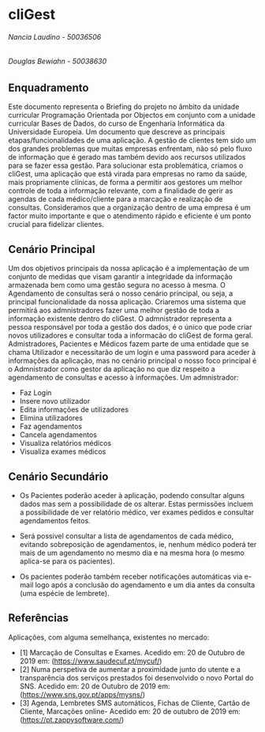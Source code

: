 # cliGest

###### Nancia Laudino - 50036506
###### Douglas Bewiahn - 50038630


## **Enquadramento**

Este documento representa o Briefing do projeto no âmbito da unidade curricular Programação Orientada por Objectos em conjunto com a unidade curricular Bases de Dados, do curso de Engenharia Informática da Universidade Europeia. Um documento que descreve as principais etapas/funcionalidades de uma aplicação.
A gestão de clientes tem sido um dos grandes problemas que muitas empresas enfrentam, não só pelo fluxo de informação que é gerado mas também devido aos recursos utilizados para se fazer essa gestão. Para solucionar esta problemática, criamos o cliGest, uma aplicação que está virada para empresas no ramo da saúde, mais propriamente clínicas, de forma a permitir aos gestores um melhor controle de toda a informação relevante, com a finalidade de gerir as agendas de cada médico/cliente para a marcação e realização de consultas. Consideramos que a organização dentro de uma empresa é um factor muito importante e que o atendimento rápido e eficiente é um ponto crucial para fidelizar clientes.

## **Cenário Principal**


Um dos objetivos principais da nossa aplicação é a implementação de um conjunto de medidas que visam garantir a integridade da informação armazenada bem como uma gestão segura no acesso à mesma. O Agendamento de consultas será o nosso cenário principal, ou seja, a principal funcionalidade da nossa aplicação. Criaremos uma sistema que permitirá aos admnistradores fazer uma melhor gestão de toda a informação existente dentro do cliGest. O admnistrador representa a pessoa responsável por toda a gestão dos dados, é o único que pode criar novos utilizadores e consultar toda a informacão do cliGest de forma geral. Admistradores, Pacientes e Médicos fazem parte de uma entidade que se chama Utilizador e necessitarão de um login e uma password para aceder à informações da aplicação, mas no cenário principal o nosso foco principal é o Admnistrador como gestor da aplicação no que diz respeito a agendamento de consultas e acesso à informações. 
Um admnistrador:
* Faz Login
* Insere novo utilizador
* Edita informações de utilizadores
* Elimina utilizadores
* Faz agendamentos
* Cancela agendamentos
* Visualiza relatórios médicos
* Visualiza exames médicos


## **Cenário Secundário**

* Os Pacientes poderão aceder à aplicação, podendo consultar alguns dados mas sem a possibilidade de os alterar. Estas permissões incluem a possibilidade de ver relatório médico, ver exames pedidos e consultar agendamentos feitos. 

* Será possivel consultar a lista de agendamentos de cada médico, evitando sobreposição de agendamentos, ie, nenhum médico poderá ter mais de um agendamento no mesmo dia e na mesma hora (o mesmo aplica-se para os pacientes).

* Os pacientes poderão também receber notificações automáticas via e-mail logo após a conclusão do agendamento e um dia antes da consulta (uma espécie de lembrete).

## **Referências**
Aplicações, com alguma semelhança, existentes no mercado:

* [1] Marcação de Consultas e Exames. Acedido em: 20 de Outubro de 2019 em: (https://www.saudecuf.pt/mycuf/)
* [2] Numa perspetiva de aumentar a proximidade junto do utente e a transparência dos serviços prestados foi desenvolvido o novo Portal do SNS. Acedido em: 20 de Outubro de 2019 em: (https://www.sns.gov.pt/apps/mysns/)
* [3] Agenda, Lembretes SMS automáticos, Fichas de Cliente, Cartão de Cliente, Marcações online- Acedido em: 20 de outubro de 2019 em: (https://pt.zappysoftware.com/)
